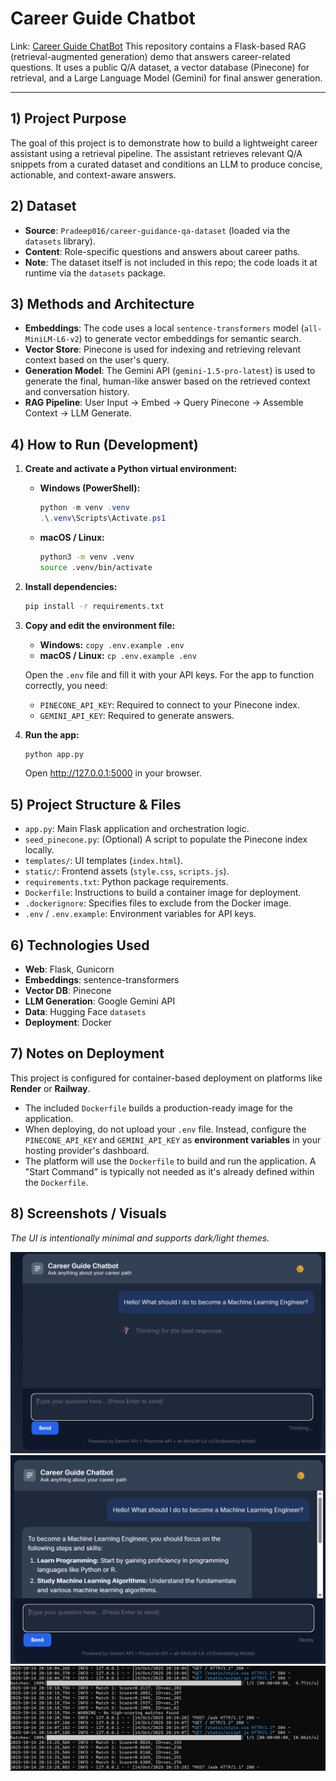# Career Guide Chatbot
Link: [Career Guide ChatBot](https://career-guide-chat-bot.onrender.com/) This repository contains a Flask-based RAG (retrieval-augmented generation)
demo that answers career-related questions. It uses a public Q/A dataset, a
vector database (Pinecone) for retrieval, and a Large Language Model (Gemini) for
final answer generation.

---

## 1) Project Purpose

The goal of this project is to demonstrate how to build a lightweight career
assistant using a retrieval pipeline. The assistant retrieves relevant Q/A
snippets from a curated dataset and conditions an LLM to produce concise,
actionable, and context-aware answers.

## 2) Dataset

- **Source**: `Pradeep016/career-guidance-qa-dataset` (loaded via the
  `datasets` library).
- **Content**: Role-specific questions and answers about career paths.
- **Note**: The dataset itself is not included in this repo; the code loads it at
  runtime via the `datasets` package.

## 3) Methods and Architecture

- **Embeddings**: The code uses a local `sentence-transformers` model
  (`all-MiniLM-L6-v2`) to generate vector embeddings for semantic search.
- **Vector Store**: Pinecone is used for indexing and retrieving relevant
  context based on the user's query.
- **Generation Model**: The Gemini API (`gemini-1.5-pro-latest`) is used to generate the final,
  human-like answer based on the retrieved context and conversation history.
- **RAG Pipeline**: User Input → Embed → Query Pinecone → Assemble Context → LLM Generate.

## 4) How to Run (Development)

1.  **Create and activate a Python virtual environment:**

    * **Windows (PowerShell):**
        ```powershell
        python -m venv .venv
        .\.venv\Scripts\Activate.ps1
        ```
    * **macOS / Linux:**
        ```bash
        python3 -m venv .venv
        source .venv/bin/activate
        ```

2.  **Install dependencies:**
    ```bash
    pip install -r requirements.txt
    ```

3.  **Copy and edit the environment file:**
    * **Windows:** `copy .env.example .env`
    * **macOS / Linux:** `cp .env.example .env`

    Open the `.env` file and fill it with your API keys. For the app to function correctly, you need:
    - `PINECONE_API_KEY`: Required to connect to your Pinecone index.
    - `GEMINI_API_KEY`: Required to generate answers.

4.  **Run the app:**
    ```bash
    python app.py
    ```
    Open http://127.0.0.1:5000 in your browser.

## 5) Project Structure & Files

- `app.py`: Main Flask application and orchestration logic.
- `seed_pinecone.py`: (Optional) A script to populate the Pinecone index locally.
- `templates/`: UI templates (`index.html`).
- `static/`: Frontend assets (`style.css`, `scripts.js`).
- `requirements.txt`: Python package requirements.
- `Dockerfile`: Instructions to build a container image for deployment.
- `.dockerignore`: Specifies files to exclude from the Docker image.
- `.env` / `.env.example`: Environment variables for API keys.

## 6) Technologies Used

- **Web**: Flask, Gunicorn
- **Embeddings**: sentence-transformers
- **Vector DB**: Pinecone
- **LLM Generation**: Google Gemini API
- **Data**: Hugging Face `datasets`
- **Deployment**: Docker

## 7) Notes on Deployment

This project is configured for container-based deployment on platforms like **Render** or **Railway**.

- The included `Dockerfile` builds a production-ready image for the application.
- When deploying, do not upload your `.env` file. Instead, configure the `PINECONE_API_KEY` and `GEMINI_API_KEY` as **environment variables** in your hosting provider's dashboard.
- The platform will use the `Dockerfile` to build and run the application. A "Start Command" is typically not needed as it's already defined within the `Dockerfile`.

## 8) Screenshots / Visuals

*The UI is intentionally minimal and supports dark/light themes.*

![Chat UI — screenshot 1](static/images/sohbet1.png)
![Chat UI — screenshot 2](static/images/sohbet2.png)
![Server / index log (sample)](static/images/log.png)